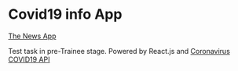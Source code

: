 # Covid19 info App

[The News App](https://roophee.github.io/covid19/)

Test task in pre-Trainee stage. Powered by React.js and [Coronavirus COVID19 API](https://documenter.getpostman.com/view/10808728/SzS8rjbc)
